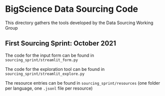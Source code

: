 # BigScience Data Sourcing Code

This directory gathers the tools developed by the Data Sourcing Working Group

## First Sourcing Sprint: October 2021

The code for the input form can be found in `sourcing_sprint/streamlit_form.py`

The code for the exploration tool can be found in `sourcing_sprint/streamlit_explore.py`

The resource entries can be found in `sourcing_sprint/resources` (one folder per language, one `.jsonl` file per resource)
